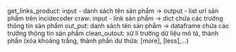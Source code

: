 get_links_product: input - danh sách tên sản phẩm -> output - list url sản phẩm trên incidecoder
craw: input - link sản phẩm -> dict chứa các trường thông tin sản phẩm
out_put: danh sách tên sản phẩm -> dataframe chứa các trường thông tin sản phẩm
clean_outout: xử lí trường dữ liệu mô tả, thành phần (xóa khoảng trắng, thành phần dư thừa: [more], [less],...)
